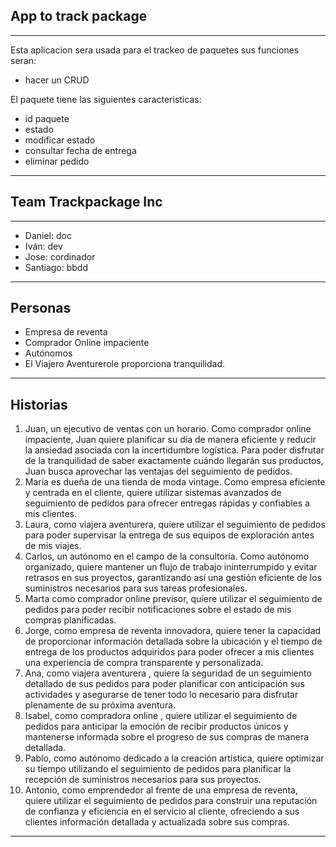 
## App to track package

---
Esta aplicacion sera usada para el trackeo de paquetes sus funciones seran:
-  hacer un CRUD
  
El paquete tiene las siguientes caracteristicas:
- id paquete
- estado
- modificar estado
- consultar fecha de entrega
- eliminar pedido
---
## Team Trackpackage Inc
---
- Daniel: doc
- Iván: dev
- Jose: cordinador
- Santiago: bbdd
---


## Personas
- Empresa de reventa
- Comprador Online impaciente
- Autónomos
- El Viajero Aventurerole proporciona tranquilidad.

---
## Historias

1. Juan, un ejecutivo de ventas con un horario. Como comprador online impaciente, Juan quiere planificar su día de manera eficiente y reducir la ansiedad asociada con la incertidumbre logística. Para poder disfrutar de la tranquilidad de saber exactamente cuándo llegarán sus productos, Juan busca aprovechar las ventajas del seguimiento de pedidos.
2. María es dueña de una tienda de moda vintage. Como empresa eficiente y centrada en el cliente, quiere utilizar sistemas avanzados de seguimiento de pedidos para ofrecer entregas rápidas y confiables a mis clientes.
3. Laura, como viajera aventurera, quiere utilizar el seguimiento de pedidos para poder supervisar la entrega de sus equipos de exploración antes de mis viajes.
4. Carlos, un autónomo en el campo de la consultoría. Como autónomo organizado, quiere mantener un flujo de trabajo ininterrumpido y evitar retrasos en sus proyectos, garantizando así una gestión eficiente de los suministros necesarios para sus tareas profesionales.
5. Marta como comprador online previsor, quiere utilizar el seguimiento de pedidos para poder recibir notificaciones sobre el estado de mis compras planificadas.
6. Jorge, como empresa de reventa innovadora, quiere  tener la capacidad de proporcionar información detallada sobre la ubicación y el tiempo de entrega de los productos adquiridos para poder ofrecer a mis clientes una experiencia de compra transparente y personalizada.
7. Ana, como viajera aventurera , quiere la seguridad de un seguimiento detallado de sus pedidos para poder planificar con anticipación sus actividades y asegurarse de tener todo lo necesario para disfrutar plenamente de su próxima aventura.
8. Isabel, como compradora online , quiere utilizar el seguimiento de pedidos para anticipar la emoción de recibir productos únicos y mantenerse informada sobre el progreso de sus compras de manera detallada.
9. Pablo, como autónomo dedicado a la creación artística, quiere optimizar su tiempo utilizando el seguimiento de pedidos para planificar la recepción de suministros necesarios para sus proyectos. 
10. Antonio, como emprendedor al frente de una empresa de reventa, quiere  utilizar el seguimiento de pedidos para construir una reputación de confianza y eficiencia en el servicio al cliente, ofreciendo a sus clientes información detallada y actualizada sobre sus compras.
---


